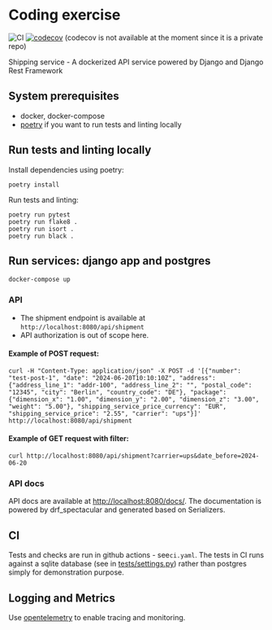 # Coding exercise
![CI](https://github.com/ming-tung/exercise-shipping-service/actions/workflows/ci.yaml/badge.svg?branch=main)
[![codecov](https://codecov.io/gh/ming-tung/exercise-shipping-service/branch/main/graph/badge.svg?token=8NE9REDOEU)](https://codecov.io/gh/ming-tung/exercise-shipping-service)
(codecov is not available at the moment since it is a private repo) 

Shipping service - A dockerized API service powered by Django and Django Rest Framework

## System prerequisites
- docker, docker-compose
- [poetry](https://python-poetry.org/docs/#installation) if you want to run tests and linting locally

## Run tests and linting locally
Install dependencies using poetry:
```
poetry install
```

Run tests and linting:
```commandline
poetry run pytest
poetry run flake8 .
poetry run isort .
poetry run black .
```

## Run services: django app and postgres
```commandline
docker-compose up
```

### API
- The shipment endpoint is available at `http://localhost:8080/api/shipment`
- API authorization is out of scope here.

#### Example of POST request:
```commandline
curl -H "Content-Type: application/json" -X POST -d '[{"number": "test-post-1", "date": "2024-06-20T10:10:10Z", "address": {"address_line_1": "addr-100", "address_line_2": "", "postal_code": "12345", "city": "Berlin", "country_code": "DE"}, "package": {"dimension_x": "1.00", "dimension_y": "2.00", "dimension_z": "3.00", "weight": "5.00"}, "shipping_service_price_currency": "EUR", "shipping_service_price": "2.55", "carrier": "ups"}]' http://localhost:8080/api/shipment
```

#### Example of GET request with filter:
```commandline
curl http://localhost:8080/api/shipment?carrier=ups&date_before=2024-06-20
```

### API docs
API docs are available at [http://localhost:8080/docs/](http://localhost:8080/docs/).
The documentation is powered by drf_spectacular and generated based on Serializers.

## CI
Tests and checks are run in github actions - see`ci.yaml`.
The tests in CI runs against a sqlite database (see in [tests/settings.py](tests/settings.py)) rather than postgres simply for demonstration purpose. 

## Logging and Metrics
Use [opentelemetry](https://opentelemetry.io/) to enable tracing and monitoring.

